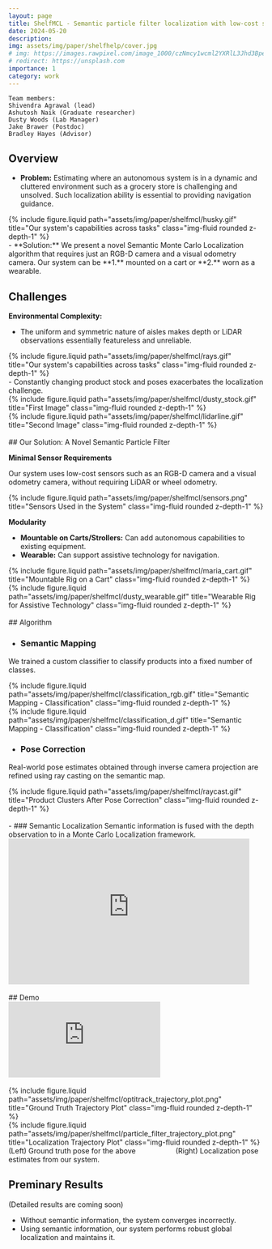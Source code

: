 ```yaml
---
layout: page
title: ShelfMCL - Semantic particle filter localization with low-cost sensors
date: 2024-05-20
description:
img: assets/img/paper/shelfhelp/cover.jpg
# img: https://images.rawpixel.com/image_1000/czNmcy1wcml2YXRlL3Jhd3BpeGVsX2ltYWdlcy93ZWJzaXRlX2NvbnRlbnQvcHgxMzgyNjcyLWltYWdlLWt3eXFrZHR5LmpwZw.jpg?s=5i_WsjSiGsjd3dh0cW88obuceCo8lP2eP7-3WYh62qs
# redirect: https://unsplash.com
importance: 1
category: work
---
```


    Team members:
    Shivendra Agrawal (lead)
    Ashutosh Naik (Graduate researcher)
    Dusty Woods (Lab Manager)
    Jake Brawer (Postdoc)
    Bradley Hayes (Advisor)

## Overview
- **Problem:** Estimating where an autonomous system is in a dynamic and cluttered environment such as a grocery store is challenging and unsolved. Such localization ability is essential to providing navigation guidance.
<div class="row justify-content-center">
    <div class="col-sm-4 mt-3 mt-md-0">
        {% include figure.liquid path="assets/img/paper/shelfmcl/husky.gif" title="Our system's capabilities across tasks" class="img-fluid rounded z-depth-1" %}
    </div>
</div>
- **Solution:** We present a novel Semantic Monte Carlo Localization algorithm that requires just an RGB-D camera and a visual odometry camera. Our system can be **1.** mounted on a cart or **2.** worn as a wearable.

## Challenges
**Environmental Complexity:**
- The uniform and symmetric nature of aisles makes depth or LiDAR observations essentially featureless and unreliable.
<div class="row justify-content-center">
    <div class="col-sm-4 mt-3 mt-md-0">
        {% include figure.liquid path="assets/img/paper/shelfmcl/rays.gif" title="Our system's capabilities across tasks" class="img-fluid rounded z-depth-1" %}
    </div>
</div>
- Constantly changing product stock and poses exacerbates the localization challenge.
<div class="row justify-content-center">
    <div class="col-sm-4 mt-3 mt-md-0 mx-3">
        {% include figure.liquid path="assets/img/paper/shelfmcl/dusty_stock.gif" title="First Image" class="img-fluid rounded z-depth-1" %}
    </div>
    <div class="col-sm-4 mt-3 mt-md-0 mx-3">
        {% include figure.liquid path="assets/img/paper/shelfmcl/lidarline.gif" title="Second Image" class="img-fluid rounded z-depth-1" %}
    </div>
</div>

<br>
## Our Solution: A Novel Semantic Particle Filter

**Minimal Sensor Requirements**

Our system uses low-cost sensors such as an RGB-D camera and a visual odometry camera, without requiring LiDAR or wheel odometry.

<div class="row justify-content-center">
    <div class="col-sm-6 mt-3 mt-md-0" style="vertical-align:middle">
        {% include figure.liquid path="assets/img/paper/shelfmcl/sensors.png" title="Sensors Used in the System" class="img-fluid rounded z-depth-1" %}
    </div>
</div>

**Modularity**
- **Mountable on Carts/Strollers:**  Can add autonomous capabilities to existing equipment.
- **Wearable:** Can support assistive technology for navigation.

<div class="row justify-content-center">
    <div class="col-sm-4 mt-3 mt-md-0 mx-3" style="vertical-align:middle">
        {% include figure.liquid path="assets/img/paper/shelfmcl/maria_cart.gif" title="Mountable Rig on a Cart" class="img-fluid rounded z-depth-1" %}
    </div>
    <div class="col-sm-4 mt-3 mt-md-0 mx-3" style="vertical-align:middle">
        {% include figure.liquid path="assets/img/paper/shelfmcl/dusty_wearable.gif" title="Wearable Rig for Assistive Technology" class="img-fluid rounded z-depth-1" %}
    </div>
</div>

<br>
## Algorithm

- ### Semantic Mapping
We trained a custom classifier to classify products into a fixed number of classes.

<div class="row justify-content-center">
    <div class="col-sm-4 mt-3 mt-md-0 mx-3" style="vertical-align:middle">
        {% include figure.liquid path="assets/img/paper/shelfmcl/classification_rgb.gif" title="Semantic Mapping - Classification" class="img-fluid rounded z-depth-1" %}
    </div>
    <div class="col-sm-4 mt-3 mt-md-0 mx-3" style="vertical-align:middle">
        {% include figure.liquid path="assets/img/paper/shelfmcl/classification_d.gif" title="Semantic Mapping - Classification" class="img-fluid rounded z-depth-1" %}
    </div>
</div>

- ### Pose Correction
Real-world pose estimates obtained through inverse camera projection are refined using ray casting on the semantic map.

<div class="row justify-content-center">
    <div class="col-sm-6 mt-3 mt-md-0" style="vertical-align:middle">
        {% include figure.liquid path="assets/img/paper/shelfmcl/raycast.gif" title="Product Clusters After Pose Correction" class="img-fluid rounded z-depth-1" %}
    </div>
</div>

<br>
- ### Semantic Localization
Semantic information is fused with the depth observation to in a Monte Carlo Localization framework.

<div class="row">
    <div class="video-container">
        <iframe src="https://o365coloradoedu-my.sharepoint.com/personal/shag2211_colorado_edu/_layouts/15/Doc.aspx?sourcedoc={4067e890-bb8f-4de8-8772-ffcfb6b9c866}&amp;action=embedview&amp;wdAr=1.7777777777777777&amp;wdEaaCheck=1" width="476px" height="288px" frameborder="0">This is an embedded <a target="_blank" href="https://office.com">Microsoft Office</a> presentation, powered by <a target="_blank" href="https://office.com/webapps">Office</a>.</iframe>
    </div>
</div>

<br>
## Demo
<div class="video-container">
    <iframe src="https://www.youtube.com/embed/8q65wmsDsjU?si=5Ti_ab-E149Cmji4" title="YouTube video player" frameborder="0" allow="accelerometer; autoplay; clipboard-write; encrypted-media; gyroscope; picture-in-picture" allowfullscreen></iframe>
</div>

<br>

<div class="row justify-content-center">
    <div class="col-sm-5 mt-3 mt-md-0 mx-3" style="vertical-align:middle">
        {% include figure.liquid path="assets/img/paper/shelfmcl/optitrack_trajectory_plot.png" title="Ground Truth Trajectory Plot" class="img-fluid rounded z-depth-1" %}
    </div>
    <div class="col-sm-5 mt-3 mt-md-0 mx-3" style="vertical-align:middle">
        {% include figure.liquid path="assets/img/paper/shelfmcl/particle_filter_trajectory_plot.png" title="Localization Trajectory Plot" class="img-fluid rounded z-depth-1" %}
    </div>
</div>
<div class="caption">
    (Left) Ground truth pose for the above &nbsp;&nbsp;&nbsp;&nbsp;&nbsp;&nbsp;&nbsp;&nbsp;&nbsp;&nbsp;&nbsp;&nbsp;&nbsp;&nbsp;&nbsp;&nbsp;&nbsp;&nbsp;
    (Right) Localization pose estimates from our system.
</div>

## Preminary Results
(Detailed results are coming soon)
- Without semantic information, the system converges incorrectly.
- Using semantic information, our system performs robust global localization and maintains it.
















